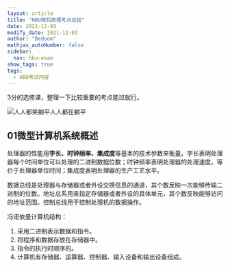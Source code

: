 ```yaml
---
layout: article
title: "HBU微机原理考点总结"
date: 2021-12-03
modify_date: 2021-12-03
author: "Bedoom"
mathjax_autoNumber: false
sidebar:
  nav: hbu-exam
show_tags: true
tags:
  - HBU考试内容
---
```


3分的选修课，整理一下比较重要的考点能过就行。

![人人都笑躺平人人都在躺平](https://gitee.com/bedoom/images/raw/master/202112031138646.jpeg)

<!---more-->

## 01微型计算机系统概述

处理器的性能用**字长、时钟频率、集成度**等基本的技术参数来衡量。字长表明处理器每个时间单位可以处理的二进制数据位数；时钟频率表明处理器的处理速度，等价于处理器单位时间；集成度表明处理器的生产工艺水平。

数据总线是处理器与存储器或者外设交换信息的通道，其个数反映一次能够传输二进制的位数。地址总系用来指定存储器或者外设的具体单元，其个数反映能够访问的地址范围。控制总线用于控制处理机的数据操作。

冯诺依曼计算机结构：

1. 采用二进制表示数据和指令。
2. 将程序和数据存放在存储器中。
3. 指令的执行时顺序的。
4. 计算机有存储器、运算器、控制器、输入设备和输出设备组成。

